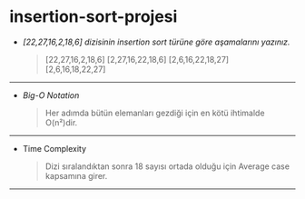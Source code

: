 # insertion-sort-projesi

- _[22,27,16,2,18,6] dizisinin insertion sort türüne göre aşamalarını yazınız._
   >[22,27,16,2,18,6] 
   >[2,27,16,22,18,6] 
   >[2,6,16,22,18,27]  
   >[2,6,16,18,22,27]

---

- _Big-O Notation_
  > Her adımda bütün elemanları gezdiği için en kötü ihtimalde O(n²)dir.

---

- Time Complexity
  > Dizi sıralandıktan sonra 18 sayısı ortada olduğu için Average case kapsamına girer.

---
